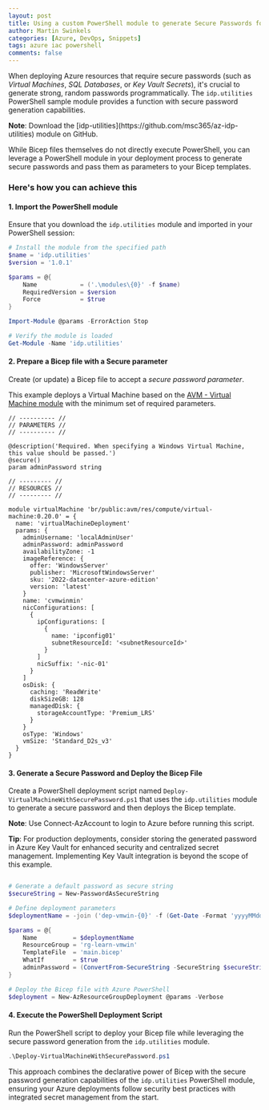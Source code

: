 ```yaml
---
layout: post
title: Using a custom PowerShell module to generate Secure Passwords for Bicep deployments
author: Martin Swinkels
categories: [Azure, DevOps, Snippets]
tags: azure iac powershell
comments: false
---
```


When deploying Azure resources that require secure passwords (such as _Virtual Machines_, _SQL Databases_, or _Key Vault Secrets_), it's crucial to generate strong, random passwords programmatically. The `idp.utilities` PowerShell sample module provides a function with secure password generation capabilities.

<div class="important">
    <p><strong>Note</strong>: Download the [idp-utilities](https://github.com/msc365/az-idp-utilities) module on GitHub.</p>
</div>

While Bicep files themselves do not directly execute PowerShell, you can leverage a PowerShell module in your deployment process to generate secure passwords and pass them as parameters to your Bicep templates.

### Here's how you can achieve this

#### 1. Import the PowerShell module

Ensure that you download the `idp.utilities` module and imported in your PowerShell session:

```powershell
# Install the module from the specified path
$name = 'idp.utilities'
$version = '1.0.1'

$params = @{
    Name            = ('.\modules\{0}' -f $name)
    RequiredVersion = $version
    Force           = $true
}

Import-Module @params -ErrorAction Stop

# Verify the module is loaded
Get-Module -Name 'idp.utilities'
```

#### 2. Prepare a Bicep file with a Secure parameter

Create (or update) a Bicep file to accept a _secure password parameter_.

This example deploys a Virtual Machine based on the [AVM - Virtual Machine module](https://github.com/Azure/bicep-registry-modules/tree/main/avm/res/compute/virtual-machine#example-5-using-only-defaults-for-windows) with the minimum set of required parameters.

```bicep
// ---------- //
// PARAMETERS //
// ---------- //

@description('Required. When specifying a Windows Virtual Machine, this value should be passed.')
@secure()
param adminPassword string

// --------- //
// RESOURCES //
// --------- //

module virtualMachine 'br/public:avm/res/compute/virtual-machine:0.20.0' = {
  name: 'virtualMachineDeployment'
  params: {
    adminUsername: 'localAdminUser'
    adminPassword: adminPassword
    availabilityZone: -1
    imageReference: {
      offer: 'WindowsServer'
      publisher: 'MicrosoftWindowsServer'
      sku: '2022-datacenter-azure-edition'
      version: 'latest'
    }
    name: 'cvmwinmin'
    nicConfigurations: [
      {
        ipConfigurations: [
          {
            name: 'ipconfig01'
            subnetResourceId: '<subnetResourceId>'
          }
        ]
        nicSuffix: '-nic-01'
      }
    ]
    osDisk: {
      caching: 'ReadWrite'
      diskSizeGB: 128
      managedDisk: {
        storageAccountType: 'Premium_LRS'
      }
    }
    osType: 'Windows'
    vmSize: 'Standard_D2s_v3'
  }
}
```

#### 3. Generate a Secure Password and Deploy the Bicep File

Create a PowerShell deployment script named `Deploy-VirtualMachineWithSecurePassword.ps1` that uses the `idp.utilities` module to generate a secure password and then deploys the Bicep template.

<div class="important">
    <p><strong>Note</strong>: Use Connect-AzAccount to login to Azure before running this script.</p>
</div>

<div class="tip">
    <p><strong>Tip</strong>: For production deployments, consider storing the generated password in Azure Key Vault for enhanced security and centralized secret management. Implementing Key Vault integration is beyond the scope of this example.</p>
</div>

```powershell

# Generate a default password as secure string
$secureString = New-PasswordAsSecureString

# Define deployment parameters
$deploymentName = -join ('dep-vmwin-{0}' -f (Get-Date -Format 'yyyyMMdd-hhmmss'))[0..63]

$params = @{
    Name          = $deploymentName
    ResourceGroup = 'rg-learn-vmwin'
    TemplateFile  = 'main.bicep'
    WhatIf        = $true
    adminPassword = (ConvertFrom-SecureString -SecureString $secureString -AsPlainText)
}

# Deploy the Bicep file with Azure PowerShell
$deployment = New-AzResourceGroupDeployment @params -Verbose

```

#### 4. Execute the PowerShell Deployment Script

Run the PowerShell script to deploy your Bicep file while leveraging the secure password generation from the `idp.utilities` module.

```powershell
.\Deploy-VirtualMachineWithSecurePassword.ps1
```

This approach combines the declarative power of Bicep with the secure password generation capabilities of the `idp.utilities` PowerShell module, ensuring your Azure deployments follow security best practices with integrated secret management from the start.
